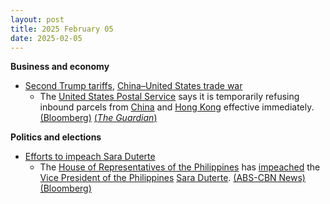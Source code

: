 ```yaml
---
layout: post
title: 2025 February 05
date: 2025-02-05
---
```



**Business and economy**

* [Second Trump tariffs](https://en.wikipedia.org/wiki/Second_Trump_tariffs "Second Trump tariffs"), [China–United States trade war](https://en.wikipedia.org/wiki/China%E2%80%93United_States_trade_war "China–United States trade war")
  + The [United States Postal Service](https://en.wikipedia.org/wiki/United_States_Postal_Service "United States Postal Service") says it is temporarily refusing inbound parcels from [China](https://en.wikipedia.org/wiki/China "China") and [Hong Kong](https://en.wikipedia.org/wiki/Hong_Kong "Hong Kong") effective immediately. [(Bloomberg)](https://www.bloomberg.com/news/articles/2025-02-05/us-postal-service-suspends-inbound-parcels-from-china-hk) [(*The Guardian*)](https://www.theguardian.com/us-news/2025/feb/05/trump-in-no-rush-to-speak-with-xi-after-chinas-retaliatory-tariffs)

**Politics and elections**

* [Efforts to impeach Sara Duterte](https://en.wikipedia.org/wiki/Efforts_to_impeach_Sara_Duterte "Efforts to impeach Sara Duterte")
  + The [House of Representatives of the Philippines](https://en.wikipedia.org/wiki/House_of_Representatives_of_the_Philippines "House of Representatives of the Philippines") has [impeached](https://en.wikipedia.org/wiki/Impeachment "Impeachment") the [Vice President of the Philippines](https://en.wikipedia.org/wiki/Vice_President_of_the_Philippines "Vice President of the Philippines") [Sara Duterte](https://en.wikipedia.org/wiki/Sara_Duterte "Sara Duterte"). [(ABS-CBN News)](https://www.abs-cbn.com/news/nation/2025/2/5/house-impeaches-vp-sara-duterte-1551) [(Bloomberg)](https://www.bloomberg.com/news/articles/2025-02-05/philippines-house-of-representatives-impeaches-vp-sara-duterte)
